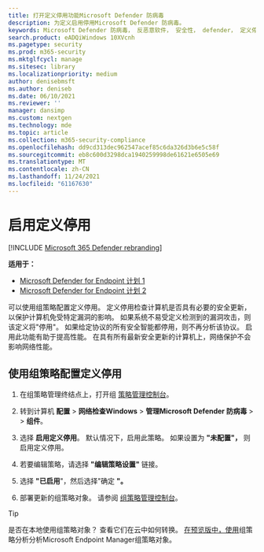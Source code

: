 ```yaml
---
title: 打开定义停用功能Microsoft Defender 防病毒
description: 为定义启用停用Microsoft Defender 防病毒。
keywords: Microsoft Defender 防病毒， 反恶意软件， 安全性， defender， 定义停用
search.product: eADQiWindows 10XVcnh
ms.pagetype: security
ms.prod: m365-security
ms.mktglfcycl: manage
ms.sitesec: library
ms.localizationpriority: medium
author: denisebmsft
ms.author: deniseb
ms.date: 06/10/2021
ms.reviewer: ''
manager: dansimp
ms.custom: nextgen
ms.technology: mde
ms.topic: article
ms.collection: m365-security-compliance
ms.openlocfilehash: dd9cd313dec962547acef85c6da326d3b6e5c58f
ms.sourcegitcommit: eb8c600d3298dca1940259998de61621e6505e69
ms.translationtype: MT
ms.contentlocale: zh-CN
ms.lasthandoff: 11/24/2021
ms.locfileid: "61167630"
---
```

# <a name="turn-on-definition-retirement"></a>启用定义停用

[!INCLUDE [Microsoft 365 Defender rebranding](../../includes/microsoft-defender.md)]

**适用于：**
- [Microsoft Defender for Endpoint 计划 1](https://go.microsoft.com/fwlink/p/?linkid=2154037)
- [Microsoft Defender for Endpoint 计划 2](https://go.microsoft.com/fwlink/p/?linkid=2154037)

可以使用组策略配置定义停用。 定义停用检查计算机是否具有必要的安全更新，以保护计算机免受特定漏洞的影响。 如果系统不易受定义检测到的漏洞攻击，则该定义将"停用"。 如果给定协议的所有安全智能都停用，则不再分析该协议。 启用此功能有助于提高性能。 在具有所有最新安全更新的计算机上，网络保护不会影响网络性能。

## <a name="use-group-policy-to-configure-definition-retirement"></a>使用组策略配置定义停用

1. 在组策略管理终结点上，打开组 [策略管理控制台](/previous-versions/windows/it-pro/windows-server-2008-R2-and-2008/cc731212(v=ws.11))。

2. 转到计算机 **配置** \> **网络检查Windows** \> **管理Microsoft Defender 防病毒** \>  \> **组件**。

3. 选择 **启用定义停用**。 默认情况下，启用此策略。 如果设置为 **"未配置"，** 则启用定义停用。

4. 若要编辑策略，请选择 **"编辑策略设置"** 链接。

5. 选择 **"已启用**"，然后选择"确定 **"。**

6. 部署更新的组策略对象。 请参阅 [组策略管理控制台](/windows/win32/srvnodes/group-policy)。

> [!TIP]
> 是否在本地使用组策略对象？ 查看它们在云中如何转换。 [在预览版中，使用](/mem/intune/configuration/group-policy-analytics)组策略分析分析Microsoft Endpoint Manager组策略对象。
